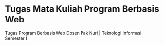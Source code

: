 # Tugas Mata Kuliah Program Berbasis Web
Tugas Program Berbasis Web Dosen Pak Nuri | Teknologi Informasi Semester I
